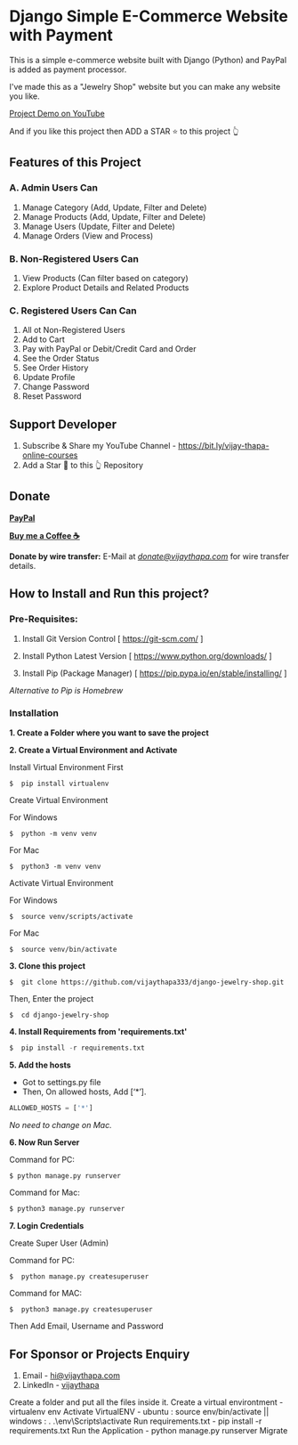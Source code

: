 # Django Simple E-Commerce Website with Payment
This is a simple e-commerce website built with Django (Python) and PayPal is added as payment processor.

I've made this as a "Jewelry Shop" website but you can make any website you like.


[Project Demo on YouTube](https://www.youtube.com/watch?v=7IQwbIYfkNI "Django Simple E-Commerce Website")


And if you like this project then ADD a STAR ⭐️  to this project 👆

## Features of this Project

### A. Admin Users Can
1. Manage Category (Add, Update, Filter and Delete)
2. Manage Products (Add, Update, Filter and Delete)
3. Manage Users (Update, Filter and Delete)
4. Manage Orders (View and Process)

### B. Non-Registered Users Can
1. View Products (Can filter based on category)
2. Explore Product Details and Related Products


### C. Registered Users Can Can
1. All ot Non-Registered Users
2. Add to Cart
3. Pay with PayPal or Debit/Credit Card and Order
4. See the Order Status
5. See Order History
6. Update Profile 
7. Change Password
8. Reset Password


## Support Developer
1. Subscribe & Share my YouTube Channel - https://bit.ly/vijay-thapa-online-courses
2. Add a Star 🌟  to this 👆 Repository


## Donate

**[PayPal](https://bit.ly/support-vijay-thapa)**

**[Buy me a Coffee  ☕️](https://www.buymeacoffee.com/vijaythapa)**

**Donate by wire transfer:** E-Mail at *donate@vijaythapa.com* for wire transfer details. 


## How to Install and Run this project?

### Pre-Requisites:
1. Install Git Version Control
[ https://git-scm.com/ ]

2. Install Python Latest Version
[ https://www.python.org/downloads/ ]

3. Install Pip (Package Manager)
[ https://pip.pypa.io/en/stable/installing/ ]

*Alternative to Pip is Homebrew*

### Installation
**1. Create a Folder where you want to save the project**

**2. Create a Virtual Environment and Activate**

Install Virtual Environment First
```
$  pip install virtualenv
```

Create Virtual Environment

For Windows
```
$  python -m venv venv
```
For Mac
```
$  python3 -m venv venv
```

Activate Virtual Environment

For Windows
```
$  source venv/scripts/activate
```

For Mac
```
$  source venv/bin/activate
```

**3. Clone this project**
```
$  git clone https://github.com/vijaythapa333/django-jewelry-shop.git
```

Then, Enter the project
```
$  cd django-jewelry-shop
```

**4. Install Requirements from 'requirements.txt'**
```python
$  pip install -r requirements.txt
```

**5. Add the hosts**

- Got to settings.py file 
- Then, On allowed hosts, Add [‘*’]. 
```python
ALLOWED_HOSTS = ['*']
```
*No need to change on Mac.*


**6. Now Run Server**

Command for PC:
```python
$ python manage.py runserver
```

Command for Mac:
```python
$ python3 manage.py runserver
```

**7. Login Credentials**

Create Super User (Admin)

Command for PC:
```
$  python manage.py createsuperuser
```

Command for MAC:
```
$  python3 manage.py createsuperuser
```
Then Add Email, Username and Password



## For Sponsor or Projects Enquiry
1. Email - hi@vijaythapa.com
2. LinkedIn - [vijaythapa](https://www.linkedin.com/in/vijaythapa "Vijay Thapa on LinkedIn")

Create a folder and put all the files inside it.
Create a virtual environtment - virtualenv env
Activate VirtualENV - ubuntu : source env/bin/activate || windows : . .\env\Scripts\activate
Run requirements.txt - pip install -r requirements.txt
Run the Application - python manage.py runserver
Migrate